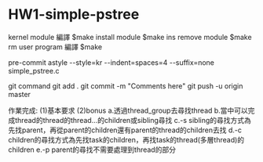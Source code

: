 # HW1-simple-pstree
kernel module
  編譯
    $make
  install module
    $make ins
  remove module
    $make rm
user program
  編譯
    $make

pre-commit
  astyle --style=kr --indent=spaces=4 --suffix=none simple_pstree.c

git command
  git add .
  git commit -m "Comments here"
  git push -u origin master
  
作業完成:
  (1)基本要求
  (2)bonus
    a.透過thread_group去尋找thread
    b.當中可以完成thread的thread的thread...的children或sibling尋找
    c.-s sibling的尋找方式為先找parent，再從parent的children還有parent的thread的children去找
    d.-c children的尋找方式為先找task的children，再找task的thread(多層thread)的children
    e.-p parent的尋找不需要處理到thread的部分
    

